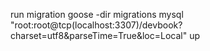 run migration
goose -dir migrations mysql "root:root@tcp(localhost:3307)/devbook?charset=utf8&parseTime=True&loc=Local" up